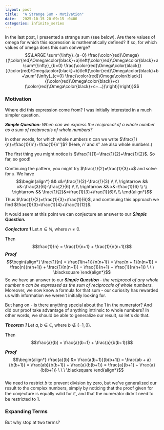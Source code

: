 ```yaml
---
layout: post
title:  "A Strange Sum - Motivation"
date:   2025-10-15 20:09:15 -0400
categories: infinite_series
---
```


In the last post, I presented a strange sum (see below).
Are there values of omega for which this expression is mathematically defined?
If so, for which values of omega does this sum converge?
$$\LARGE \sum^{\infty}_{a=0} \frac{\color{red}\Omega}{(\color{red}\Omega\color{black}+a)\left(\color{red}\Omega\color{black}+a\sum^{\infty}_{b=0} \frac{\color{red}\Omega\color{black}}{(\color{red}\Omega\color{black}+b)\left(\color{red}\Omega\color{black}+b+\sum^{\infty}_{c=0} \frac{\color{red}\Omega\color{black}}{(\color{red}\Omega\color{black}+c)(\color{red}\Omega\color{black}+c+...)}\right)}\right)}$$

### Motivation
Where did this expression come from?
I was initially interested in a much simpler question.

***Simple Question:*** *When can we express the reciprocal of a whole number as a sum of reciprocals of whole numbers?*

In other words, for which whole numbers $n$ can we write $\frac{1}{n}=\frac{1}{n'}+\frac{1}{n''}$?
(Here, $n'$ and $n''$ are also whole numbers.)

The first thing you might notice is $\frac{1}{1}=\frac{1}{2}+\frac{1}{2}$.
So far, so good!

Continuing the pattern, you might try  $\frac{1}{2}=\frac{1}{3}+x$ and solve for $x.$
We have   $$\begin{align*}
&& x&=\frac{1}{2}-\frac{1}{3} \\  \\
\rightarrow && x&=\frac{3}{6}-\frac{2}{6} \\ \\
\rightarrow && x&=\frac{1}{6} \\ \\
\rightarrow && \frac{1}{2}&=\frac{1}{3}+\frac{1}{6}\\ \\
\end{align*}$$ Thus $\frac{1}{2}=\frac{1}{3}+\frac{1}{6}$, and continuing this approach we find $\frac{1}{3}=\frac{1}{4}+\frac{1}{12}$.


It would seem at this point we can conjecture an answer to our ***Simple Question.***

***Conjecture 1***
Let $n \in \mathbb{N}$, where $n \neq 0$. 

Then $$\frac{1}{n} = \frac{1}{n+1} + \frac{1}{n(n+1)}$$
***Proof***
  $$\begin{align*}
 \frac{1}{n} = \frac{1(n+1)}{n(n+1)} = \frac{n + 1}{n(n+1)}  = \frac{n}{n(n+1)} + \frac{1}{n(n+1)} =  \frac{1}{n+1} + \frac{1}{n(n+1)} \ \ \ \blacksquare
\end{align*}$$
So we have an answer to our ***Simple Question*** - *the reciprocal of any whole number $n$ can be expressed as the sum of reciprocals of whole numbers.*
Moreover, we now know a formula for that sum - our curiosity has rewarded us with information we weren't initially looking for.

But hang on - is there anything special about the 1 in the numerator?
And did our proof take advantage of anything intrinsic to whole numbers?
In other words, we should be able to generalize our result, so let's do that.

***Theorem 1***
Let $a, b \in \mathbb{C}$, where $b \notin \{-1, 0\}$. 

Then $$\frac{a}{b} = \frac{a}{b+1} + \frac{a}{b(b+1)}$$

***Proof***
  $$\begin{align*}
 \frac{a}{b} &= \frac{a(b+1)}{b(b+1)} = \frac{ab + a}{b(b+1)}  = \frac{ab}{b(b+1)} + \frac{a}{b(b+1)} =  \frac{a}{b+1} + \frac{a}{b(b+1)} \ \ \ \blacksquare
\end{align*}$$
\
We need to restrict $b$ to prevent division by zero, but we've generalized our result to the complex numbers, simply by noticing that the proof given for the conjecture is equally valid for $\mathbb{C}$, and that the numerator didn't need to be restricted to 1.

### Expanding Terms
But why stop at two terms?







<!--stackedit_data:
eyJoaXN0b3J5IjpbMjA3MzEyNTc4NiwtMTMyNjQ1Nzg1Miw3Nj
M5MjI1MzQsMTc2NTA3ODY2MSw0OTk0OTg1NDYsLTIwNzAxMDUs
OTYzOTcwNjgxLDE0MjI4MzAyMTFdfQ==
-->